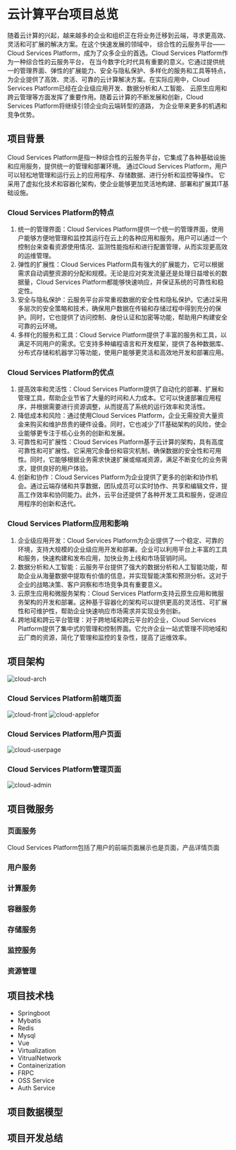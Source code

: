 # 云计算平台项目总览

随着云计算的兴起，越来越多的企业和组织正在将业务迁移到云端，寻求更高效、灵活和可扩展的解决方案。在这个快速发展的领域中，
综合性的云服务平台——Cloud Services Platform，成为了众多企业的首选。Cloud Services Platform作为一种综合性的云服务平台，
在当今数字化时代具有重要的意义。它通过提供统一的管理界面、弹性的扩展能力、安全与隐私保护、多样化的服务和工具等特点，
为企业提供了高效、灵活、可靠的云计算解决方案。在实际应用中，Cloud Services Platform已经在企业级应用开发、数据分析和人工智能、
云原生应用和跨云管理等方面发挥了重要作用。随着云计算的不断发展和创新，Cloud Services Platform将继续引领企业向云端转型的道路，
为企业带来更多的机遇和竞争优势。

## 项目背景

Cloud Services Platform是指一种综合性的云服务平台，它集成了各种基础设施和应用服务，提供统一的管理和部署环境。
通过Cloud Services Platform，用户可以轻松地管理和运行云上的应用程序、存储数据、进行分析和监控等操作。
它采用了虚拟化技术和容器化架构，使企业能够更加灵活地构建、部署和扩展其IT基础设施。

### Cloud Services Platform的特点

1. 统一的管理界面：Cloud Services Platform提供一个统一的管理界面，使用户能够方便地管理和监控其运行在云上的各种应用和服务。用户可以通过一个控制台来查看资源使用情况、监测性能指标和进行配置管理，从而实现更高效的运维管理。
2. 弹性的扩展性：Cloud Services Platform具有强大的扩展能力，它可以根据需求自动调整资源的分配和规模。无论是应对突发流量还是处理日益增长的数据量，Cloud Services Platform都能够快速响应，并保证系统的可靠性和稳定性。
3. 安全与隐私保护：云服务平台非常重视数据的安全性和隐私保护。它通过采用多层次的安全策略和技术，确保用户数据在传输和存储过程中得到充分的保护。同时，它也提供了访问控制、身份认证和加密等功能，帮助用户构建安全可靠的云环境。
4. 多样化的服务和工具：Cloud Service Platform提供了丰富的服务和工具，以满足不同用户的需求。它支持多种编程语言和开发框架，提供了各种数据库、分布式存储和机器学习等功能，使用户能够更灵活和高效地开发和部署应用。


### Cloud Services Platform的优点

1. 提高效率和灵活性：Cloud Services Platform提供了自动化的部署、扩展和管理工具，帮助企业节省了大量的时间和人力成本。它可以快速部署应用程序，并根据需要进行资源调整，从而提高了系统的运行效率和灵活性。
2. 降低成本和风险：通过使用Cloud Services Platform，企业无需投资大量资金来购买和维护昂贵的硬件设备。同时，它也减少了IT基础架构的风险，使企业能够更专注于核心业务的创新和发展。
3. 可靠性和可扩展性：Cloud Services Platform基于云计算的架构，具有高度可靠性和可扩展性。它采用冗余备份和容灾机制，确保数据的安全性和可用性。同时，它能够根据业务需求快速扩展或缩减资源，满足不断变化的业务需求，提供良好的用户体验。
4. 创新和协作：Cloud Services Platform为企业提供了更多的创新和协作机会。通过云端存储和共享数据，团队成员可以实时协作、共享和编辑文件，提高工作效率和协同能力。此外，云平台还提供了各种开发工具和服务，促进应用程序的创新和迭代。


### Cloud Services Platform应用和影响

1. 企业级应用开发：Cloud Services Platform为企业提供了一个稳定、可靠的环境，支持大规模的企业级应用开发和部署。企业可以利用平台上丰富的工具和服务，快速构建和发布应用，加快业务上线和市场营销时间。
2. 数据分析和人工智能：云服务平台提供了强大的数据分析和人工智能功能，帮助企业从海量数据中提取有价值的信息，并实现智能决策和预测分析。这对于企业的战略决策、客户洞察和市场竞争具有重要意义。
3. 云原生应用和微服务架构：Cloud Services Platform支持云原生应用和微服务架构的开发和部署。这种基于容器化的架构可以提供更高的灵活性、可扩展性和可维护性，帮助企业快速响应市场需求并实现业务创新。
4. 跨地域和跨云平台管理：对于跨地域和跨云平台的企业，Cloud Services Platform提供了集中式的管理和控制界面。它允许企业一站式管理不同地域和云厂商的资源，简化了管理和监控的复杂性，提高了运维效率。

## 项目架构

<img :src="$withBase('/project/hybride-cloud/cloud-arch.png')" alt="cloud-arch">

### Cloud Services Platform前端页面

<img :src="$withBase('/project/hybride-cloud/cloud-front.png')" alt="cloud-front">

<img :src="$withBase('/project/hybride-cloud/cloud-applefor.png')" alt="cloud-applefor">

### Cloud Services Platform用户页面

<img :src="$withBase('/project/hybride-cloud/cloud-userpage.png')" alt="cloud-userpage">

### Cloud Services Platform管理页面

<img :src="$withBase('/project/hybride-cloud/cloud-admin.png')" alt="cloud-admin">

## 项目微服务

### 页面服务

Cloud Services Platform包括了用户的前端页面展示也是页面，产品详情页面

### 用户服务

### 计算服务

### 容器服务

### 存储服务

### 监控服务

### 资源管理

## 项目技术栈

* Springboot
* Mybatis
* Redis
* Mysql
* Vue
* Virtualization
* VitrualNetwork
* Containerization
* FRPC
* OSS Service
* Auth Service

## 项目数据模型



## 项目开发总结
